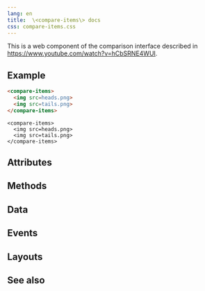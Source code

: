 ```yaml
---
lang: en
title:  \<compare-items\> docs
css: compare-items.css
---
```


<main>

This is a web component of the comparison interface described in <https://www.youtube.com/watch?v=hCbSRNE4WUI>.



## Example


```html
<compare-items>
  <img src=heads.png>
  <img src=tails.png>
</compare-items>
```

```{=html}
<compare-items>
  <img src=heads.png>
  <img src=tails.png>
</compare-items>
```





## Attributes



## Methods



## Data



## Events



## Layouts



## See also

</main>


<script type="module">
import {CompareItems} from './CompareItems.js'

window.compareItems = document.querySelector('compare-items')
</script>
```

